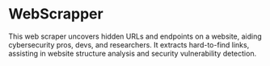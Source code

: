 # WebScrapper
 This web scraper uncovers hidden URLs and endpoints on a website, aiding cybersecurity pros, devs, and researchers. It extracts hard-to-find links, assisting in website structure analysis and security vulnerability detection.
